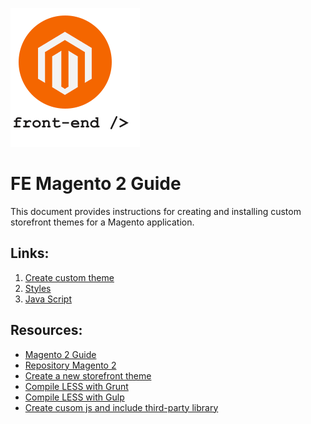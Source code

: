 <link crossorigin="anonymous" href="https://raw.githubusercontent.com/bazuza/FE-Magento-2-Guide/master/custom-murkup-github.css" media="all" rel="stylesheet" />

![picture alt](https://raw.githubusercontent.com/bazuza/FE-Magento-2-Guide/master/logo-m2-fe.png "Front End Magento 2")

# FE Magento 2 Guide 
This document provides instructions for creating and installing custom storefront themes for a Magento application.

## Links:
1. [Create custom theme](https://github.com/bazuza/FE-Magento-2-Create-theme)
2. [Styles](https://github.com/bazuza/FE-Magento-2-Styles)
3. [Java Script](https://github.com/bazuza/FE-Magento-2-Java-Script)

## Resources:
* [Magento 2 Guide](http://devdocs.magento.com/guides/v2.0/)
* [Repository Magento 2](https://github.com/magento/magento2)
* [Create a new storefront theme](http://devdocs.magento.com/guides/v2.2/frontend-dev-guide/themes/theme-create.html)
* [Compile LESS with Grunt](http://devdocs.magento.com/guides/v2.0/frontend-dev-guide/css-topics/css_debug.html)
* [Compile LESS with Gulp](https://github.com/subodha/magento-2-gulp)
* [Create cusom js and include third-party library](http://devdocs.magento.com/guides/v2.0/javascript-dev-guide/javascript/js-resources.html)
